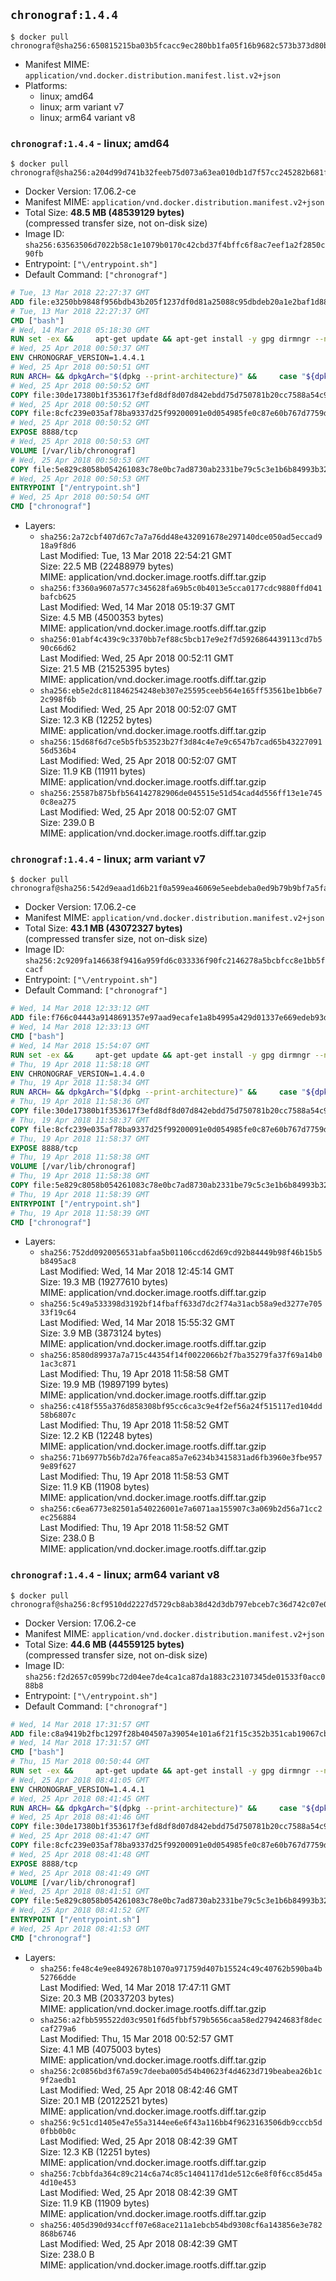 ## `chronograf:1.4.4`

```console
$ docker pull chronograf@sha256:650815215ba03b5fcacc9ec280bb1fa05f16b9682c573b373d80b7bb88b04002
```

-	Manifest MIME: `application/vnd.docker.distribution.manifest.list.v2+json`
-	Platforms:
	-	linux; amd64
	-	linux; arm variant v7
	-	linux; arm64 variant v8

### `chronograf:1.4.4` - linux; amd64

```console
$ docker pull chronograf@sha256:a204d99d741b32feeb75d073a63ea010db1d7f57cc245282b681f901b3ce6778
```

-	Docker Version: 17.06.2-ce
-	Manifest MIME: `application/vnd.docker.distribution.manifest.v2+json`
-	Total Size: **48.5 MB (48539129 bytes)**  
	(compressed transfer size, not on-disk size)
-	Image ID: `sha256:63563506d7022b58c1e1079b0170c42cbd37f4bffc6f8ac7eef1a2f2850c90fb`
-	Entrypoint: `["\/entrypoint.sh"]`
-	Default Command: `["chronograf"]`

```dockerfile
# Tue, 13 Mar 2018 22:27:37 GMT
ADD file:e3250bb9848f956bdb43b205f1237df0d81a25088c95dbdeb20a1e2baf1d884f in / 
# Tue, 13 Mar 2018 22:27:37 GMT
CMD ["bash"]
# Wed, 14 Mar 2018 05:18:30 GMT
RUN set -ex &&     apt-get update && apt-get install -y gpg dirmngr --no-install-recommends &&     rm -rf /var/lib/apt/lists/* &&     for key in         05CE15085FC09D18E99EFB22684A14CF2582E0C5 ;     do         gpg --keyserver ha.pool.sks-keyservers.net --recv-keys "$key" ||         gpg --keyserver pgp.mit.edu --recv-keys "$key" ||         gpg --keyserver keyserver.pgp.com --recv-keys "$key" ;     done
# Wed, 25 Apr 2018 00:50:37 GMT
ENV CHRONOGRAF_VERSION=1.4.4.1
# Wed, 25 Apr 2018 00:50:51 GMT
RUN ARCH= && dpkgArch="$(dpkg --print-architecture)" &&     case "${dpkgArch##*-}" in       amd64) ARCH='amd64';;       arm64) ARCH='arm64';;       armhf) ARCH='armhf';;       armel) ARCH='armel';;       *)     echo "Unsupported architecture: ${dpkgArch}"; exit 1;;     esac &&     set -x &&     apt-get update && apt-get install -y ca-certificates curl --no-install-recommends &&     rm -rf /var/lib/apt/lists/* &&     curl -SLO "https://dl.influxdata.com/chronograf/releases/chronograf_${CHRONOGRAF_VERSION}_${ARCH}.deb.asc" &&     curl -SLO "https://dl.influxdata.com/chronograf/releases/chronograf_${CHRONOGRAF_VERSION}_${ARCH}.deb" &&     gpg --batch --verify chronograf_${CHRONOGRAF_VERSION}_${ARCH}.deb.asc chronograf_${CHRONOGRAF_VERSION}_${ARCH}.deb &&     dpkg -i chronograf_${CHRONOGRAF_VERSION}_${ARCH}.deb &&     rm -f chronograf_${CHRONOGRAF_VERSION}_${ARCH}.deb* &&     apt-get purge -y --auto-remove $buildDeps
# Wed, 25 Apr 2018 00:50:52 GMT
COPY file:30de17380b1f353617f3efd8df8d07d842ebdd75d750781b20cc7588a54c918d in /usr/share/chronograf/LICENSE 
# Wed, 25 Apr 2018 00:50:52 GMT
COPY file:8cfc239e035af78ba9337d25f99200091e0d054985fe0c87e60b767d7759d99d in /usr/share/chronograf/agpl-3.0.md 
# Wed, 25 Apr 2018 00:50:52 GMT
EXPOSE 8888/tcp
# Wed, 25 Apr 2018 00:50:53 GMT
VOLUME [/var/lib/chronograf]
# Wed, 25 Apr 2018 00:50:53 GMT
COPY file:5e829c8058b054261083c78e0bc7ad8730ab2331be79c5c3e1b6b84993b3224b in /entrypoint.sh 
# Wed, 25 Apr 2018 00:50:53 GMT
ENTRYPOINT ["/entrypoint.sh"]
# Wed, 25 Apr 2018 00:50:54 GMT
CMD ["chronograf"]
```

-	Layers:
	-	`sha256:2a72cbf407d67c7a7a76dd48e432091678e297140dce050ad5eccad918a9f8d6`  
		Last Modified: Tue, 13 Mar 2018 22:54:21 GMT  
		Size: 22.5 MB (22488979 bytes)  
		MIME: application/vnd.docker.image.rootfs.diff.tar.gzip
	-	`sha256:f3360a9607a577c345628fa69b5c0b4013e5cca0177cdc9880ffd041bafcb625`  
		Last Modified: Wed, 14 Mar 2018 05:19:37 GMT  
		Size: 4.5 MB (4500353 bytes)  
		MIME: application/vnd.docker.image.rootfs.diff.tar.gzip
	-	`sha256:01abf4c439c9c3370bb7ef88c5bcb17e9e2f7d5926864439113cd7b590c66d62`  
		Last Modified: Wed, 25 Apr 2018 00:52:11 GMT  
		Size: 21.5 MB (21525395 bytes)  
		MIME: application/vnd.docker.image.rootfs.diff.tar.gzip
	-	`sha256:eb5e2dc811846254248eb307e25595ceeb564e165ff53561be1bb6e72c998f6b`  
		Last Modified: Wed, 25 Apr 2018 00:52:07 GMT  
		Size: 12.3 KB (12252 bytes)  
		MIME: application/vnd.docker.image.rootfs.diff.tar.gzip
	-	`sha256:15d68f6d7ce5b5fb53523b27f3d84c4e7e9c6547b7cad65b4322709156d536b4`  
		Last Modified: Wed, 25 Apr 2018 00:52:07 GMT  
		Size: 11.9 KB (11911 bytes)  
		MIME: application/vnd.docker.image.rootfs.diff.tar.gzip
	-	`sha256:25587b875bfb564142782906de045515e51d54cad4d556ff13e1e7450c8ea275`  
		Last Modified: Wed, 25 Apr 2018 00:52:07 GMT  
		Size: 239.0 B  
		MIME: application/vnd.docker.image.rootfs.diff.tar.gzip

### `chronograf:1.4.4` - linux; arm variant v7

```console
$ docker pull chronograf@sha256:542d9eaad1d6b21f0a599ea46069e5eebdeba0ed9b79b9bf7a5fa09fb07c975a
```

-	Docker Version: 17.06.2-ce
-	Manifest MIME: `application/vnd.docker.distribution.manifest.v2+json`
-	Total Size: **43.1 MB (43072327 bytes)**  
	(compressed transfer size, not on-disk size)
-	Image ID: `sha256:2c9209fa146638f9416a959fd6c033336f90fc2146278a5bcbfcc8e1bb5fcacf`
-	Entrypoint: `["\/entrypoint.sh"]`
-	Default Command: `["chronograf"]`

```dockerfile
# Wed, 14 Mar 2018 12:33:12 GMT
ADD file:f766c04443a9148691357e97aad9ecafe1a8b4995a429d01337e669edeb93da2 in / 
# Wed, 14 Mar 2018 12:33:13 GMT
CMD ["bash"]
# Wed, 14 Mar 2018 15:54:07 GMT
RUN set -ex &&     apt-get update && apt-get install -y gpg dirmngr --no-install-recommends &&     rm -rf /var/lib/apt/lists/* &&     for key in         05CE15085FC09D18E99EFB22684A14CF2582E0C5 ;     do         gpg --keyserver ha.pool.sks-keyservers.net --recv-keys "$key" ||         gpg --keyserver pgp.mit.edu --recv-keys "$key" ||         gpg --keyserver keyserver.pgp.com --recv-keys "$key" ;     done
# Thu, 19 Apr 2018 11:58:18 GMT
ENV CHRONOGRAF_VERSION=1.4.4.0
# Thu, 19 Apr 2018 11:58:34 GMT
RUN ARCH= && dpkgArch="$(dpkg --print-architecture)" &&     case "${dpkgArch##*-}" in       amd64) ARCH='amd64';;       arm64) ARCH='arm64';;       armhf) ARCH='armhf';;       armel) ARCH='armel';;       *)     echo "Unsupported architecture: ${dpkgArch}"; exit 1;;     esac &&     set -x &&     apt-get update && apt-get install -y ca-certificates curl --no-install-recommends &&     rm -rf /var/lib/apt/lists/* &&     curl -SLO "https://dl.influxdata.com/chronograf/releases/chronograf_${CHRONOGRAF_VERSION}_${ARCH}.deb.asc" &&     curl -SLO "https://dl.influxdata.com/chronograf/releases/chronograf_${CHRONOGRAF_VERSION}_${ARCH}.deb" &&     gpg --batch --verify chronograf_${CHRONOGRAF_VERSION}_${ARCH}.deb.asc chronograf_${CHRONOGRAF_VERSION}_${ARCH}.deb &&     dpkg -i chronograf_${CHRONOGRAF_VERSION}_${ARCH}.deb &&     rm -f chronograf_${CHRONOGRAF_VERSION}_${ARCH}.deb* &&     apt-get purge -y --auto-remove $buildDeps
# Thu, 19 Apr 2018 11:58:36 GMT
COPY file:30de17380b1f353617f3efd8df8d07d842ebdd75d750781b20cc7588a54c918d in /usr/share/chronograf/LICENSE 
# Thu, 19 Apr 2018 11:58:37 GMT
COPY file:8cfc239e035af78ba9337d25f99200091e0d054985fe0c87e60b767d7759d99d in /usr/share/chronograf/agpl-3.0.md 
# Thu, 19 Apr 2018 11:58:37 GMT
EXPOSE 8888/tcp
# Thu, 19 Apr 2018 11:58:38 GMT
VOLUME [/var/lib/chronograf]
# Thu, 19 Apr 2018 11:58:38 GMT
COPY file:5e829c8058b054261083c78e0bc7ad8730ab2331be79c5c3e1b6b84993b3224b in /entrypoint.sh 
# Thu, 19 Apr 2018 11:58:39 GMT
ENTRYPOINT ["/entrypoint.sh"]
# Thu, 19 Apr 2018 11:58:39 GMT
CMD ["chronograf"]
```

-	Layers:
	-	`sha256:752dd0920056531abfaa5b01106ccd62d69cd92b84449b98f46b15b5b8495ac8`  
		Last Modified: Wed, 14 Mar 2018 12:45:14 GMT  
		Size: 19.3 MB (19277610 bytes)  
		MIME: application/vnd.docker.image.rootfs.diff.tar.gzip
	-	`sha256:5c49a533398d3192bf14fbaff633d7dc2f74a31acb58a9ed3277e70533f19c64`  
		Last Modified: Wed, 14 Mar 2018 15:55:32 GMT  
		Size: 3.9 MB (3873124 bytes)  
		MIME: application/vnd.docker.image.rootfs.diff.tar.gzip
	-	`sha256:8580d89937a7a715c44354f14f0022066b2f7ba35279fa37f69a14b01ac3c871`  
		Last Modified: Thu, 19 Apr 2018 11:58:58 GMT  
		Size: 19.9 MB (19897199 bytes)  
		MIME: application/vnd.docker.image.rootfs.diff.tar.gzip
	-	`sha256:c418f555a376d858308bf95cc6ca3c9e4f2ef56a24f515117ed104dd58b6807c`  
		Last Modified: Thu, 19 Apr 2018 11:58:52 GMT  
		Size: 12.2 KB (12248 bytes)  
		MIME: application/vnd.docker.image.rootfs.diff.tar.gzip
	-	`sha256:71b6977b56b7d2a76feaca85a7e6234b3415831ad6fb3960e3fbe9579e89f627`  
		Last Modified: Thu, 19 Apr 2018 11:58:53 GMT  
		Size: 11.9 KB (11908 bytes)  
		MIME: application/vnd.docker.image.rootfs.diff.tar.gzip
	-	`sha256:c6ea6773e82501a540226001e7a6071aa155907c3a069b2d56a71cc2ec256884`  
		Last Modified: Thu, 19 Apr 2018 11:58:52 GMT  
		Size: 238.0 B  
		MIME: application/vnd.docker.image.rootfs.diff.tar.gzip

### `chronograf:1.4.4` - linux; arm64 variant v8

```console
$ docker pull chronograf@sha256:8cf9510dd2227d5729cb8ab38d42d3db797ebceb7c36d742c07e0d22e584a7d5
```

-	Docker Version: 17.06.2-ce
-	Manifest MIME: `application/vnd.docker.distribution.manifest.v2+json`
-	Total Size: **44.6 MB (44559125 bytes)**  
	(compressed transfer size, not on-disk size)
-	Image ID: `sha256:f2d2657c0599bc72d04ee7de4ca1ca87da1883c23107345de01533f0acc088b8`
-	Entrypoint: `["\/entrypoint.sh"]`
-	Default Command: `["chronograf"]`

```dockerfile
# Wed, 14 Mar 2018 17:31:57 GMT
ADD file:c8a9419b2fbc1297f28b404507a39054e101a6f21f15c352b351cab19067cb4f in / 
# Wed, 14 Mar 2018 17:31:57 GMT
CMD ["bash"]
# Thu, 15 Mar 2018 00:50:44 GMT
RUN set -ex &&     apt-get update && apt-get install -y gpg dirmngr --no-install-recommends &&     rm -rf /var/lib/apt/lists/* &&     for key in         05CE15085FC09D18E99EFB22684A14CF2582E0C5 ;     do         gpg --keyserver ha.pool.sks-keyservers.net --recv-keys "$key" ||         gpg --keyserver pgp.mit.edu --recv-keys "$key" ||         gpg --keyserver keyserver.pgp.com --recv-keys "$key" ;     done
# Wed, 25 Apr 2018 08:41:05 GMT
ENV CHRONOGRAF_VERSION=1.4.4.1
# Wed, 25 Apr 2018 08:41:45 GMT
RUN ARCH= && dpkgArch="$(dpkg --print-architecture)" &&     case "${dpkgArch##*-}" in       amd64) ARCH='amd64';;       arm64) ARCH='arm64';;       armhf) ARCH='armhf';;       armel) ARCH='armel';;       *)     echo "Unsupported architecture: ${dpkgArch}"; exit 1;;     esac &&     set -x &&     apt-get update && apt-get install -y ca-certificates curl --no-install-recommends &&     rm -rf /var/lib/apt/lists/* &&     curl -SLO "https://dl.influxdata.com/chronograf/releases/chronograf_${CHRONOGRAF_VERSION}_${ARCH}.deb.asc" &&     curl -SLO "https://dl.influxdata.com/chronograf/releases/chronograf_${CHRONOGRAF_VERSION}_${ARCH}.deb" &&     gpg --batch --verify chronograf_${CHRONOGRAF_VERSION}_${ARCH}.deb.asc chronograf_${CHRONOGRAF_VERSION}_${ARCH}.deb &&     dpkg -i chronograf_${CHRONOGRAF_VERSION}_${ARCH}.deb &&     rm -f chronograf_${CHRONOGRAF_VERSION}_${ARCH}.deb* &&     apt-get purge -y --auto-remove $buildDeps
# Wed, 25 Apr 2018 08:41:46 GMT
COPY file:30de17380b1f353617f3efd8df8d07d842ebdd75d750781b20cc7588a54c918d in /usr/share/chronograf/LICENSE 
# Wed, 25 Apr 2018 08:41:47 GMT
COPY file:8cfc239e035af78ba9337d25f99200091e0d054985fe0c87e60b767d7759d99d in /usr/share/chronograf/agpl-3.0.md 
# Wed, 25 Apr 2018 08:41:48 GMT
EXPOSE 8888/tcp
# Wed, 25 Apr 2018 08:41:49 GMT
VOLUME [/var/lib/chronograf]
# Wed, 25 Apr 2018 08:41:51 GMT
COPY file:5e829c8058b054261083c78e0bc7ad8730ab2331be79c5c3e1b6b84993b3224b in /entrypoint.sh 
# Wed, 25 Apr 2018 08:41:52 GMT
ENTRYPOINT ["/entrypoint.sh"]
# Wed, 25 Apr 2018 08:41:53 GMT
CMD ["chronograf"]
```

-	Layers:
	-	`sha256:fe48c4e9ee8492678b1070a971759d407b15524c49c40762b590ba4b52766dde`  
		Last Modified: Wed, 14 Mar 2018 17:47:11 GMT  
		Size: 20.3 MB (20337203 bytes)  
		MIME: application/vnd.docker.image.rootfs.diff.tar.gzip
	-	`sha256:a2fbb595522d03c9501f6d5fbbf579b5656caa58ed279424683f8deccaf279a6`  
		Last Modified: Thu, 15 Mar 2018 00:52:57 GMT  
		Size: 4.1 MB (4075003 bytes)  
		MIME: application/vnd.docker.image.rootfs.diff.tar.gzip
	-	`sha256:2c0856bd3f67a59c7deeba005d54b40623f4d4623d719beabea26b1c9f2aedb1`  
		Last Modified: Wed, 25 Apr 2018 08:42:46 GMT  
		Size: 20.1 MB (20122521 bytes)  
		MIME: application/vnd.docker.image.rootfs.diff.tar.gzip
	-	`sha256:9c51cd1405e47e55a3144ee6e6f43a116bb4f9623163506db9cccb5d0fbb0b0c`  
		Last Modified: Wed, 25 Apr 2018 08:42:39 GMT  
		Size: 12.3 KB (12251 bytes)  
		MIME: application/vnd.docker.image.rootfs.diff.tar.gzip
	-	`sha256:7cbbfda364c89c214c6a74c85c1404117d1de512c6e8f0f6cc85d45a4d10e453`  
		Last Modified: Wed, 25 Apr 2018 08:42:39 GMT  
		Size: 11.9 KB (11909 bytes)  
		MIME: application/vnd.docker.image.rootfs.diff.tar.gzip
	-	`sha256:405d390d934ccff07e68ace211a1ebcb54bd9308cf6a143856e3e782868b6746`  
		Last Modified: Wed, 25 Apr 2018 08:42:39 GMT  
		Size: 238.0 B  
		MIME: application/vnd.docker.image.rootfs.diff.tar.gzip
